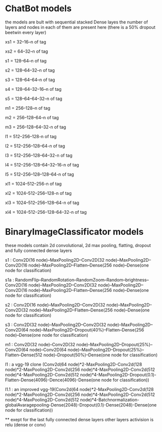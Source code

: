 # ChatBot models

the models are bult with sequential stacked Dense layes the number of layers and nodes in each of them are present here (there is a 50% dropout beetwin every layer)

xs1 = 32–16–n of tag

xs2 = 64–32–n of tag

s1 = 128–64–n of tag

s2 = 128–64–32–n of tag

s3 = 128–64–64–n of tag

s4 = 128–64–32–16–n of tag

s5 = 128–64–64–32–n of tag

m1 = 256–128–n of tag

m2 = 256–128–64–n of tag

m3 = 256–128–64–32-n of tag

l1 = 512–256–128-n of tag  

l2 = 512–256–128–64-n of tag  

l3 = 512–256–128–64–32-n of tag  

l4 = 512–256–128–64–32–16-n of tag  

l5 = 512–256–128–128–64-n of tag

xl1 = 1024–512–256-n of tag  

xl2 = 1024–512–256–128-n of tag  

xl3 = 1024–512–256–128–64-n of tag  

xl4 = 1024–512–256–128–64–32-n of tag

# BinaryImageClassificator models

these models contain 2d convolutional, 2d max pooling, flatting, dropout and fully connected dense layers

s1 : Conv2D(16 node)–MaxPooling2D–Conv2D(32 node)–MaxPooling2D–Conv2D(16 node)–MaxPooling2D–Flatten–Dense(256 node)–Dense(one node for classification)

s1a : RandomFlip–RandomRotation–RandomZoom–Random–brightness–Conv2D(16 node)–MaxPooling2D–Conv2D(32 node)–MaxPooling2D–Conv2D(16 node)–MaxPooling2D–Flatten–Dense(256 node)–Dense(one node for classification)

s2 : Conv2D(16 node)–MaxPooling2D–Conv2D(32 node)–MaxPooling2D–Conv2D(32 node)–MaxPooling2D–Flatten–Dense(256 node)–Dense(one node for classification)

s3 : Conv2D(32 node)–MaxPooling2D–Conv2D(32 node)–MaxPooling2D–Conv2D(64 node)–MaxPooling2D–Dropout(40%)–Flatten–Dense(256 node)–Dense(one node for classification)

m1 : Conv2D(32 node)–Conv2D(32 node)–MaxPooling2D–Dropout(25%)–Conv2D(64 node)–Conv2D(64 node)–MaxPooling2D–Dropout(25%)–Flatten–Dense(512 node)–Dropout(50%)–Dense(one node for classification)

l1 : a vgg-19 clone (Conv2d(64 node)*2-MaxPooling2D-Conv2d(128 node)*2-MaxPooling2D-Conv2d(256 node)*4-MaxPooling2D-Conv2d(512 node)*4-MaxPooling2D-Conv2d(512 node)*4-MaxPooling2D-Dropout(0.1)-Flatten-Dense(4096)-Dence(4096)-Dense(one node for classification))

l1.1 : an improved vgg-19(Conv2d(64 node)*2-MaxPooling2D-Conv2d(128 node)*2-MaxPooling2D-Conv2d(256 node)*4-MaxPooling2D-Conv2d(512 node)*4-MaxPooling2D-Conv2d(512 node)*4-Batchnormalization-globalAvaragepooling-Dense(2048)-Dropout(0.1)-Dense(2048)-Dense(one node for classification))

** exept for the last fully connected dense layers other layers activision is relu (dense or conv)